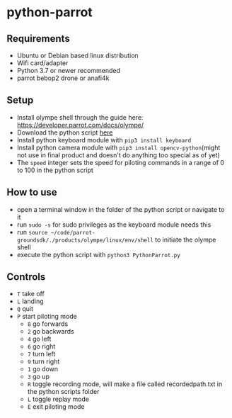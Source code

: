 # python-parrot
## Requirements
- Ubuntu or Debian based linux distribution
- Wifi card/adapter
- Python 3.7 or newer recommended
- parrot bebop2 drone or anafi4k
## Setup
- Install olympe shell through the  guide here: https://developer.parrot.com/docs/olympe/
- Download the python script [here](PythonParrot.py)
- Install python keyboard module with `pip3 install keyboard`
- Install python camera  module with `pip3 install opencv-python`(might not use in final product and doesn't do anything too special as of yet)
- The `speed` integer sets the speed for piloting commands in a range of 0 to 100 in the python script
## How to use
- open a terminal window in the folder of the python script or navigate to it
- run `sudo -s` for sudo privileges as the keyboard module needs this
- run `source ~/code/parrot-groundsdk/./products/olympe/linux/env/shell` to initiate the olympe shell
- execute the python script with `python3 PythonParrot.py`
## Controls
- `T` take off
- `L` landing
- `Q` quit
- `P` start piloting mode
  - `8` go forwards
  - `2` go backwards
  - `4` go left
  - `6` go right
  - `7` turn left
  - `9` turn right
  - `1` go down
  - `3` go up
  - `R` toggle recording mode, will make a file called recordedpath.txt in the python scripts folder
  - `L` toggle replay mode
  - `E` exit piloting mode
